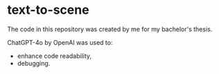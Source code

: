 # text-to-scene
The code in this repository was created by me for my bachelor's thesis.



ChatGPT-4o by OpenAI was used to:
  - enhance code readability,
  - debugging.
